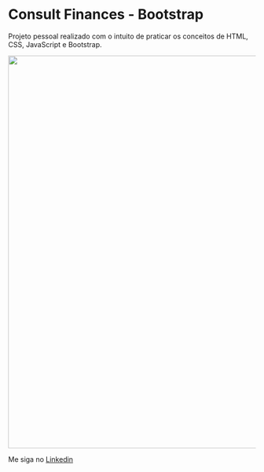 ﻿# Consult Finances - Bootstrap

Projeto pessoal realizado com o intuito de praticar os conceitos de HTML, CSS, JavaScript e Bootstrap.

<img src="./github/consult-finances.gif" width="800">

Me siga no <a href="https://www.linkedin.com/in/jose-de-souza/">Linkedin</a>